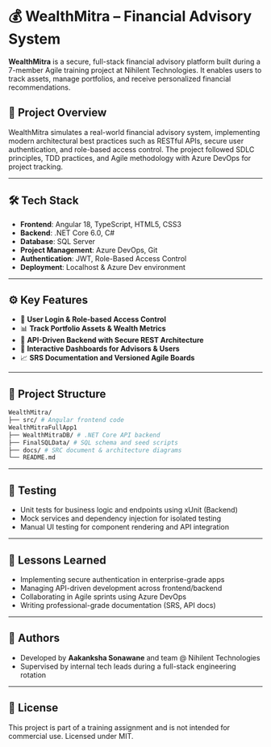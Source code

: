 # 💰 WealthMitra – Financial Advisory System

**WealthMitra** is a secure, full-stack financial advisory platform built during a 7-member Agile training project at Nihilent Technologies. It enables users to track assets, manage portfolios, and receive personalized financial recommendations.

## 🚀 Project Overview

WealthMitra simulates a real-world financial advisory system, implementing modern architectural best practices such as RESTful APIs, secure user authentication, and role-based access control. The project followed SDLC principles, TDD practices, and Agile methodology with Azure DevOps for project tracking.

---

## 🛠️ Tech Stack

- **Frontend**: Angular 18, TypeScript, HTML5, CSS3  
- **Backend**: .NET Core 6.0, C#  
- **Database**: SQL Server  
- **Project Management**: Azure DevOps, Git  
- **Authentication**: JWT, Role-Based Access Control  
- **Deployment**: Localhost & Azure Dev environment  

---

## ⚙️ Key Features

- 🔐 **User Login & Role-based Access Control**  
- 📊 **Track Portfolio Assets & Wealth Metrics**  
- 🔄 **API-Driven Backend with Secure REST Architecture**  
- 📁 **Interactive Dashboards for Advisors & Users**  
- 📈 **SRS Documentation and Versioned Agile Boards**

---

## 📌 Project Structure

```bash 
WealthMitra/
├── src/ # Angular frontend code
WealthMitraFullApp1
├── WealthMitraDB/ # .NET Core API backend
├── FinalSQLData/ # SQL schema and seed scripts
├── docs/ # SRC document & architecture diagrams
└── README.md
```


---

## 🧪 Testing

- Unit tests for business logic and endpoints using xUnit (Backend)  
- Mock services and dependency injection for isolated testing  
- Manual UI testing for component rendering and API integration

---

## 🧠 Lessons Learned

- Implementing secure authentication in enterprise-grade apps  
- Managing API-driven development across frontend/backend  
- Collaborating in Agile sprints using Azure DevOps  
- Writing professional-grade documentation (SRS, API docs)

---

## 📎 Authors

- Developed by **Aakanksha Sonawane** and team @ Nihilent Technologies  
- Supervised by internal tech leads during a full-stack engineering rotation

---

## 📄 License

This project is part of a training assignment and is not intended for commercial use. Licensed under MIT.

